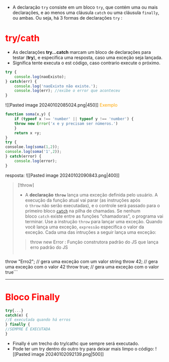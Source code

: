 - A declaração `try` consiste em um bloco `try`, que contém uma ou mais declarações, e ao menos uma cláusula `catch` ou uma cláusula `finally`, ou ambas. Ou seja, há 3 formas de declarações `try` :
# <span style="color:red">try/cath</span> 
- As declarações **try...catch** marcam um bloco de declarações para testar (**try**), e especifica uma resposta, caso uma exceção seja lançada.
- Significa tente executa o est código, caso contrario execute o próximo.
```js
try {
	console.log(naoExisto);
} catch(err) {
	console.log('naoExixto não existe.');
	console.log(err); //exibe o error que aconteceu
}
```
![[Pasted image 20240102085024.png|450]]
<span style="color:orange">Exemplo</span>
```js
function soma(x,y) {
	if (typeof x !== 'number' || typeof y !== 'number') {
	throw new Error('x e y precisam ser números.')
	}
	return x +y;
}
try {
consoloe.log(soma(1,2));
console.log(soma('1',2));
} catch(error) {
	console.log(error); 
}
```
resposta:
![[Pasted image 20240102090843.png|400]]

>[!throw]
>* A **declaração** **`throw`** lança uma exceção definida pelo usuário. A execução da função atual vai parar (as instruções após o `throw` não serão executadas), e o controle será passado para o primeiro bloco [`catch`](https://developer.mozilla.org/pt-BR/docs/Web/JavaScript/Reference/Statements/try...catch) na pilha de chamadas. Se nenhum bloco `catch` existe entre as funções "chamadoras", o programa vai terminar.
>Use a instrução `throw` para lançar uma exceção. Quando você lança uma exceção, `expressão` especifica o valor da exceção. Cada uma das intruções a seguir lança uma exceção:
>> throw new Error : Função construtora padrão do JS que lança erro padrão do JS
>```
throw "Erro2"; // gera uma exceção com um valor string
throw 42; // gera uma exceção com o valor 42
throw true; // gera uma exceção com o valor true```

----

# <span style="color:red">Bloco Finally</span> 
```js
try{...}
catch(e) {
//É executada quando há erros
} finally {
//SEMPRE É EXECUTADA
}
```
- Finally é um trecho do try/cathc que sempre será executado.
- Pode ter um try dentro do outro try para deixar mais limpo o código:
![[Pasted image 20240102092139.png|500]]







